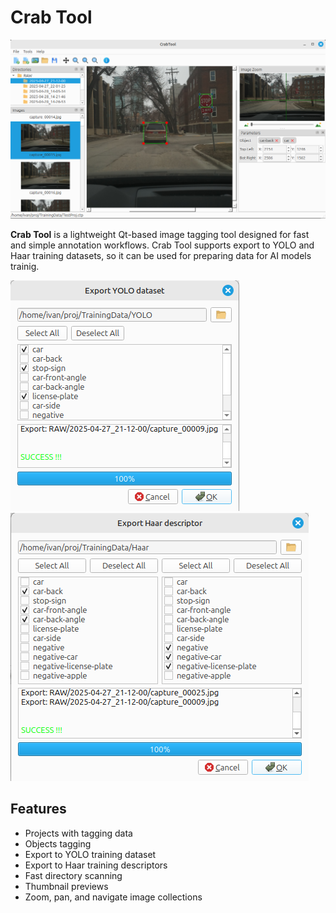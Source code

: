 # Crab Tool

![CrabTool screenshot](images/app.png)

**Crab Tool** is a lightweight Qt-based image tagging tool designed for fast and simple annotation workflows.
Crab Tool supports export to YOLO and Haar training datasets, so it can be used for preparing data for AI models trainig. 

![YOLO export](images/yolo-export.png)
![Haar export](images/haar-export.png)

## Features

- Projects with tagging data
- Objects tagging
- Export to YOLO training dataset
- Export to Haar training descriptors
- Fast directory scanning
- Thumbnail previews
- Zoom, pan, and navigate image collections
